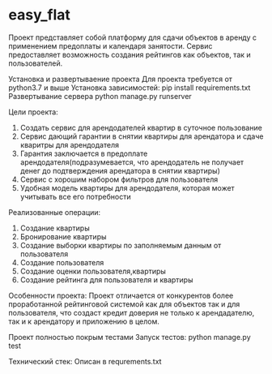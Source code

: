 # easy_flat

Проект представляет собой платформу для сдачи объектов в аренду с применением предоплаты 
и календаря занятости. Сервис предоставляет возможность создания рейтингов как 
объектов, так и пользователей. 

Установка и развертываение проекта
Для проекта требуется от python3.7 и выше
Установка зависимостей:
pip install requirements.txt
Развертывание сервера 
python manage.py runserver

Цели проекта:
1. Создать сервис для арендодателей квартир в суточное пользование
2. Сервис дающий гарантии в снятии квартиры для арендатора и сдаче кваритры для арендодателя 
3. Гарантия заключается в предоплате арендодателя(подразумевается, что арендодатель не получает денег до подтверждения арендатора в снятии квартиры)
4. Сервис с хорошим набором фильтров для пользователя 
5. Удобная модель квартиры для арендодателя, которая может учитывать все его потребности

Реализованные операции:
1. Создание квартиры
2. Бронирование квартиры 
3. Создание выборки квартиры по заполняемым данным от пользователя
4. Создание пользователя
5. Создание оценки пользователя,квартиры
6. Создание рейтинга для пользователя и квартиры

Особенности проекта:
Проект отличается от конкурентов более проработанной рейтинговой системой как для объектов
так и для пользователя, что создаст кредит доверия не только к арендадателю, так и к 
арендатору и приложению в целом.

Проект полностью покрым тестами
Запуск тестов:
python manage.py test

Технический стек:
Описан в requrements.txt
